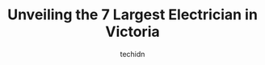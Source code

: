 ---
layout: ampstory
image: https://i0.wp.com/www.auto.or.id/wp-content/uploads/2023/06/yonder-light-electric-ltd-0-victoria-1686324150.jpeg?resize=640,853
author: techidn
featured: false
description: Victoria, British Columbia, Canada is a haven for Electrician enthusiasts, boasting an impressive array of 7 top-notch establishments. Whether youre a seasoned connoisseur or simply curious
title: Unveiling the 7 Largest Electrician in Victoria
cover:
   title: Unveiling the 7 Largest Electrician in Victoria
   subtitle: AUTO.OR.ID
   background: https://www.auto.or.id/wp-content/uploads/2023/06/yonder-light-electric-ltd-0-victoria-1686324150.jpeg

pages: 
 - layout: thirds
   top: <h1>#1 CBS Electrical Contractors Ltd</h1>
   bottom: "<p>I needed work done so I could plug in some equipment. They were excellent all around. Both Mike who was flexible in helping me work within a budget and Connor who was fri</p>"
   background: https://www.auto.or.id/wp-content/uploads/2023/06/yonder-light-electric-ltd-1-victoria-1686324151.jpeg
   backgroundblur: true
 - layout: thirds
   top: <h1>#2 Fairfield Electric Instant Service</h1>
   bottom: "<p>632A Wilson St, Victoria, BC V9A 3H2, Canada</p>"
   background: https://www.auto.or.id/wp-content/uploads/2023/06/yonder-light-electric-ltd-2-victoria-1686324152.jpeg
   cta:
      link: https://www.auto.or.id/unveiling-the-7-largest-electrician-in-victoria/
      text: Unveiling the 7 Largest Electrician in Victoria
 - layout: thirds
   top: <h1>#3 Grifflyn Electric Inc</h1>
   bottom: "<p>1149 Greenwood Ave, Victoria, BC V9A 5L9, Canada</p>"
   background: https://images.unsplash.com/photo-1551727324-355cda9f1884?ixlib=rb-4.0.3&ixid=MnwxMjA3fDB8MHxwaG90by1wYWdlfHx8fGVufDB8fHx8&auto=format&fit=crop&w=640&h=853&q=80
   cta:
      link: https://www.auto.or.id/unveiling-the-7-largest-electrician-in-victoria/
      text: Unveiling the 7 Largest Electrician in Victoria
 - layout: thirds
   top: <h1>#4 Yonder Light Electric Ltd.</h1>
   bottom: "<p>1635 Cook St Unit 218, Victoria, BC V8T 3N9, Canada</p>"
   background: https://images.unsplash.com/photo-1619843810917-548e472b9055?ixlib=rb-4.0.3&ixid=MnwxMjA3fDB8MHxwaG90by1wYWdlfHx8fGVufDB8fHx8&auto=format&fit=crop&w=640&h=853&q=80
   cta:
      link: https://www.auto.or.id/unveiling-the-7-largest-electrician-in-victoria/
      text: Unveiling the 7 Largest Electrician in Victoria
 - layout: thirds
   top: <h1>#5 Brewis Electric Company Ltd</h1>
   bottom: "<p>638 Hillside Ave, Victoria, BC V8T 1Z2, Canada</p>"
   background: https://images.unsplash.com/photo-1560282804-f99219ad8de3?ixlib=rb-4.0.3&ixid=MnwxMjA3fDB8MHxwaG90by1wYWdlfHx8fGVufDB8fHx8&auto=format&fit=crop&w=640&h=853&q=80
   cta:
      link: https://www.auto.or.id/unveiling-the-7-largest-electrician-in-victoria/
      text: Unveiling the 7 Largest Electrician in Victoria
 - layout: thirds
   top: <h1>#6 Lenius & Osborn Electric Ltd</h1>
   bottom: "<p>428 Burnside Rd E #201A, Victoria, BC V8T 2X1, Canada</p>"
   background: https://images.unsplash.com/photo-1567449394863-577a4311b51c?ixlib=rb-4.0.3&ixid=MnwxMjA3fDB8MHxwaG90by1wYWdlfHx8fGVufDB8fHx8&auto=format&fit=crop&w=640&h=853&q=80
   cta:
      link: https://www.auto.or.id/unveiling-the-7-largest-electrician-in-victoria/
      text: Unveiling the 7 Largest Electrician in Victoria
 - layout: thirds
   top: <h1>#7 Motherwell Electric Ltd.</h1>
   bottom: "<p>35 Cadillac Ave, Victoria, BC V8Z 1T3, Canada</p>"
   background: https://images.unsplash.com/photo-1558140275-312515f28cbb?ixlib=rb-4.0.3&ixid=MnwxMjA3fDB8MHxwaG90by1wYWdlfHx8fGVufDB8fHx8&auto=format&fit=crop&w=640&h=853&q=80
   cta:
      link: https://www.auto.or.id/unveiling-the-7-largest-electrician-in-victoria/
      text: Unveiling the 7 Largest Electrician in Victoria
 - layout: thirds
   middle: Continue reading...
   background: https://images.unsplash.com/photo-1535448580089-c7f9490c78b1?ixlib=rb-4.0.3&ixid=MnwxMjA3fDB8MHxwaG90by1wYWdlfHx8fGVufDB8fHx8&auto=format&fit=crop&w=640&h=853&q=80
   cta:
      link: https://www.auto.or.id/unveiling-the-7-largest-electrician-in-victoria/
      text: Unveiling the 7 Largest Electrician in Victoria

---